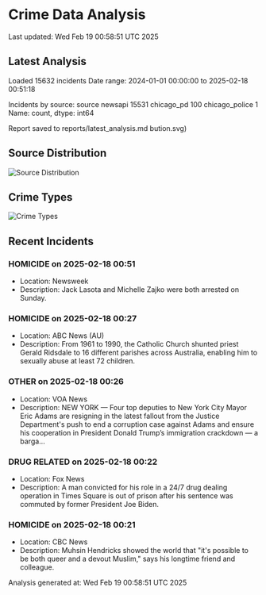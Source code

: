 # Crime Data Analysis
Last updated: Wed Feb 19 00:58:51 UTC 2025

## Latest Analysis

Loaded 15632 incidents
Date range: 2024-01-01 00:00:00 to 2025-02-18 00:51:18

Incidents by source:
source
newsapi           15531
chicago_pd          100
chicago_police        1
Name: count, dtype: int64

Report saved to reports/latest_analysis.md
bution.svg)

## Source Distribution
![Source Distribution](images/source_distribution.svg)

## Crime Types
![Crime Types](images/crime_types.svg)

## Recent Incidents

### HOMICIDE on 2025-02-18 00:51
- Location: Newsweek
- Description: Jack Lasota and Michelle Zajko were both arrested on Sunday.


### HOMICIDE on 2025-02-18 00:27
- Location: ABC News (AU)
- Description: From 1961 to 1990, the Catholic Church shunted priest Gerald Ridsdale to 16 different parishes across Australia, enabling him to sexually abuse at least 72 children.


### OTHER on 2025-02-18 00:26
- Location: VOA News
- Description: NEW YORK — Four top deputies to New York City Mayor Eric Adams are resigning in the latest fallout from the Justice Department's push to end a corruption case against Adams and ensure his cooperation in President Donald Trump’s immigration crackdown — a barga…


### DRUG RELATED on 2025-02-18 00:22
- Location: Fox News
- Description: A man convicted for his role in a 24/7 drug dealing operation in Times Square is out of prison after his sentence was commuted by former President Joe Biden.


### HOMICIDE on 2025-02-18 00:21
- Location: CBC News
- Description: Muhsin Hendricks showed the world that "it's possible to be both queer and a devout Muslim," says his longtime friend and colleague.

Analysis generated at: Wed Feb 19 00:58:51 UTC 2025
